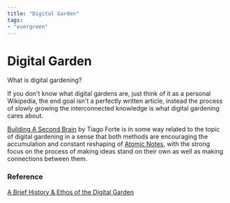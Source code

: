 ```yaml
---
title: "Digital Garden"
tags:
- "evergreen"
---
```


# Digital Garden

What is digital gardening?

If you don't know what digital gardens are, just think of it as a personal Wikipedia, the end goal isn't a perfectly written article, instead the process of slowly growing the interconnected knowledge is what digital gardening cares about.


[Building A Second Brain](https://www.buildingasecondbrain.com/book) by Tiago Forte is in some way related to the topic of digital gardening in a sense that both methods are encouraging the accumulation and constant reshaping of [Atomic Notes](notes/Atomic%20Notes.md), with the strong focus on the process of making ideas stand on their own as well as making connections between them. 



### Reference

[A Brief History & Ethos of the Digital Garden](https://maggieappleton.com/garden-history)